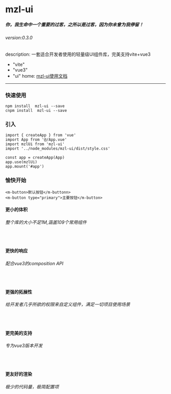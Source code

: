 # mzl-ui 
##### 你，我生命中一个重要的过客，之所以是过客，因为你未曾为我停留！
###### version:0.3.0

description: 一套适合开发者使用的轻量级UI组件库，完美支持vite+vue3

  - "vite"
  - "vue3"
  - "ui"
home: [mzl-ui使用文档](https://mzlui.codeym.com/)
***
### 快速使用
```
npm install  mzl-ui --save
cnpm install  mzl-ui --save
```
### 引入
```
import { createApp } from 'vue'
import App from '@/App.vue'
import mzlUi from 'mzl-ui'
import '../node_modules/mzl-ui/dist/style.css'

const app = createApp(App)
app.use(mzlUi)
app.mount('#app')
```
### 愉快开始
```
<m-button>默认按钮</m-buttonn> 
<m-button type="primary">主要按钮</m-button>
```

#### 更小的体积 
###### 整个库的大小不足1M,涵盖109个常用组件
<br/>

#### 更快的响应
###### 配合vue3的composition API
<br/>

#### 更强的拓展性
###### 给开发者几乎所欲的权限来自定义组件，满足一切项目使用场景
<br/>

#### 更完美的支持
###### 专为vue3版本开发
<br/>

#### 更友好的渲染
###### 极少的代码量，极简配置项
<br/>
